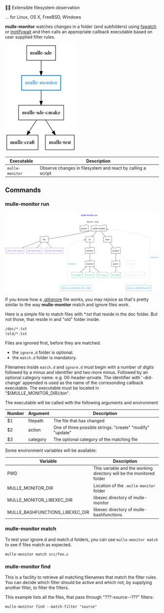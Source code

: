  🕵🏻‍ Extensible filesystem observation

... for Linux, OS X, FreeBSD, Windows

**mulle-monitor** watches changes in a folder (and subfolders) using
[fswatch](https://github.com/emcrisostomo/fswatch) or
[inotifywait](https://linux.die.net/man/1/inotifywait) and then calls an
appropriate callback executable based on user supplied filter rules.

![](dox/mulle-monitor-overview.png)



Executable      | Description
----------------|--------------------------------
`mulle-monitor` | Observe changes in filesystem and react by calling a script


## Commands

### mulle-monitor run

![](dox/mulle-monitor-run.png)

If you know how a [.gitignore](https://git-scm.com/docs/gitignore) file works,
you may rejoice as that's pretty similar to the way **mulle-monitor**
match and ignore files work.

Here is a simple file to match files with *.txt that reside in the doc folder.
But not those, that reside in and "old" folder inside.


```
/doc/*.txt
!old/*.txt
```

Files are ignored first, before they are matched.

* the `ignore.d` folder is optional.
* the `match.d` folder is mandatory.

Filenames inside `match.d` and `ignore.d`  must begin with a number of digits
followed by a minus and identifier and two more minus. Followed by an optional
category name. e.g. 00-header-private. The identifier with '-did-change'
appended is used as the name of the corresonding callback executable.
The executable must be located in "${MULLE_MONITOR_DIR}/bin".

The executable will be called with the following arguments and environment

Number | Argument | Description
-------|----------|---------------------------
 $1    | filepath | The file that has changed
 $2    | action   | One of three possible strings: "create" "modify" "update"
 $3    | category | The optional category of the matching file

Some environment variables will be available:

Variable                        | Description
--------------------------------|----------------------------
PWD                             | This variable and the working directory will be the monitored folder
MULLE_MONITOR_DIR               | Location of the `.mulle-monitor` folder
MULLE_MONITOR_LIBEXEC_DIR       | libexec directory of mulle-monitor
MULLE_BASHFUNCTIONS_LIBEXEC_DIR | libexec directory of mulle-bashfunctions


### mulle-monitor match

To test your ignore.d and match.d folders, you can use `mulle-monitor match`
to see if files match as expected.

```
mulle-monitor match src/foo.c
```

### mulle-monitor find

This is a facility to retrieve all matching filenames that match the filter
rules. You can decide which filter should be active and which not, by supplying
another filter, to filter the filters.

This example lists all the files, that pass through  "???-source--???" filters:

```
mulle-monitor find --match-filter "source"
```

